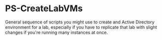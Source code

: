 # PS-CreateLabVMs
General sequence of scripts you might use to create and Active Directory environment for a lab, especially if you have to replicate that lab with slight changes if you're running many instances at once.

